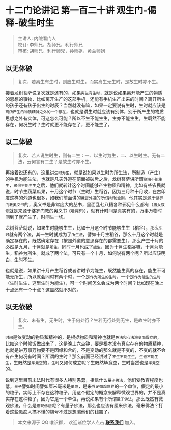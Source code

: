 # 十二门论讲记 第一百二十讲 观生门-偈释-破生时生

> 主讲人: 内院看门人 <br />
> 校订: 李师兄，胡师兄，利行师兄 <br />
> 审核: 胡师兄，利行师兄，孙师姐，黄兰师姐 <br />

## 以无体破

> 复次、若离生有生时，则应生时生，而实离生无生时，是故生时亦不生。

接着龙树菩萨说复次就是还有的，如果`离生有生时`，就是说如果离开能产生的物质的思想的事物，比如离开生产的这部手机，还能有手机生产出来的时间？离开所生的孩子还有孩子出生的时辰？当然就没有嘛，如果一定要说有生时，生时就应该是`离所产生的物质精神之外的一个存在`，也就是讲生时就应该有别体，别于所产生的物质思想之外有实体，可这怎么可能？所以不生不能生生，生亦不能生生，生既然不能存在，何况生时？生时就更不能存在了，更不能生了。

## 以二体破

> 复次、若人说生时生，则有二生：一、以生时为生，二、以生时生。无有二法，云何言有二生？是故生时亦不生。

再接着说还有的，这里讲`生时为生`，就是说如果以生时为所生法，所制造（产生）的手机为能生法，也就是凡夫外道在前面被破斥之后，龙树菩萨讲所谓`缘缺不能生生`，`缘俱不能生生`之后，他们就转计这个时间能够产生物质和精神，比如有些农民就说，时节生蔬菜瓜果，十月这个时节（生时）生稻谷，因为三月种十月收，在古印度这样的外道也很多，如我们前面讲的`藏密外道`的所谓`时轮金刚`，他其实是源于`婆罗门教奥义书`的，奥义书是非常庞大的丛书，里面乱七八糟各种邪见什么都有（`男女双修`就是来源于婆罗门教的奥义书`《坦特罗》`），就有计时间是真实有的，万事万物时间到了就产生了，时间生一切。

龙树菩萨就说，如果生时能够生生，比如十月这个时节能够生生（稻谷），那么`生时`就有两个法，其一生时就成为了`所生法`，譬如十月生稻谷，那么十月这个时就是确定存在的，既然确定存在（按照外道的意思存在的都需要生），那么产生十月的必然是九月，十月就是`所生`，同时十月也成了`能生`，因为十月生稻谷嘛，十月为能生，稻谷为所生。就成了两个法，可只有一个十月，如何说有两个呢？所以应该明白，生时不生。

也就是说，如果讲十月产生稻谷或者讲时节为能生，既然能生真的存在，能生不可能无所生，所以就会同时有两个时，一个是`作为所生的生时`，一个是`作为能生的生时`（生时生生，这里生时为能生），可一个时间怎么会成为两个时间？比如现在晚上十点还有一个十点？这显然就不对的。

## 以无依破

> 复次、未有生，无生时，生于何处行？生若无行处则无生，是故生时亦不生。

`时间`是依变动的物质和精神的，是根据物质和精神也就是`色法和心法演变而假立的`，比如这个时候饭做出来了，这是晚上六点钟，要是根本没有真实存在的物质精神，也就是讲万事万物要不是因缘和合的，不是变动的那么就是不变的，不变的就不会有产生何况有时间？所谓的生时？那么前面已经讲过了`不生不能生生`，`生也不能生生`，生既然是`毕竟空`的，`生时`又如何成立呢？生既然毕竟空，生时当然也是`毕竟空`的。

说到这里目前末法时代有很多人特别愚蠢，相信什么`量子佛法`，他们受教育程度也低，`量子`譬如时间譬如厘米毫米是`单位`，是来`界定微观世界`的一个单位，假定的最小的粒子，实际上不存在这种粒子，用这个假定的概念来解释微观世界的，并不是真实存在这种粒子，因为它是一个单位，再说如果有个所谓`量子佛法`，那么既然有微观佛法，什么是`宏观佛法`呢？有量子佛法，那么也应该有厘米佛法，毫米佛法？打着这些愚痴人搞不懂的旗号不过是想骗他们的钱罢了。

> 本文来源于 QQ 唯识群， 欢迎诸位学人点击 **[联系我们](https://mp.weixin.qq.com/s/lZCfWjmLjgNR165Tx4_bCQ)** 加入。
